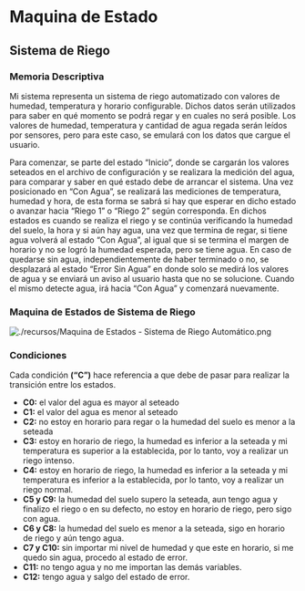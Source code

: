 # Maquina de Estado

## Sistema de Riego

### Memoria Descriptiva

Mi sistema representa un sistema de riego automatizado con valores de humedad, temperatura y horario configurable. Dichos datos serán utilizados para saber en qué momento se podrá regar y en cuales no será posible. Los valores de humedad, temperatura y cantidad de agua regada serán leídos por sensores, pero para este caso, se emulará con los datos que cargue el usuario.

Para comenzar, se parte del estado “Inicio”, donde se cargarán los valores seteados en el archivo de configuración y se realizara la medición del agua, para comparar y saber en qué estado debe de arrancar el sistema. Una vez posicionado en “Con Agua”, se realizará las mediciones de temperatura, humedad y hora, de esta forma se sabrá si hay que esperar en dicho estado o avanzar hacia “Riego 1” o “Riego 2” según corresponda. En dichos estados es cuando se realiza el riego y se continúa verificando la humedad del suelo, la hora y si aún hay agua, una vez que termina de regar, si tiene agua volverá al estado “Con Agua”, al igual que si se termina el margen de horario y no se logró la humedad esperada, pero se tiene agua. En caso de quedarse sin agua, independientemente de haber terminado o no, se desplazará al estado “Error Sin Agua” en donde solo se medirá los valores de agua y se enviará un aviso al usuario hasta que no se solucione. Cuando el mismo detecte agua, irá hacia “Con Agua” y comenzará nuevamente.

### Maquina de Estados de Sistema de Riego

![./recursos/Maquina de Estados - Sistema de Riego Automático.png](https://github.com/AguileraGabriel/Maquina-de-Estado/blob/master/recursos/Maquina%20de%20Estados%20-%20Sistema%20de%20Riego%20Autom%C3%A1tico.png)

### Condiciones

Cada condición __(“C”)__ hace referencia a que debe de pasar para realizar la transición entre los estados.

- __C0:__ el valor del agua es mayor al seteado   
- __C1:__ el valor del agua es menor al seteado
- __C2:__ no estoy en horario para regar o la humedad del suelo es menor a la seteada
- __C3:__ estoy en horario de riego, la humedad es inferior a la seteada y mi temperatura es superior a la establecida, por lo tanto, voy a realizar un riego intenso.
- __C4:__ estoy en horario de riego, la humedad es inferior a la seteada y mi temperatura es inferior a la establecida, por lo tanto, voy a realizar un riego normal.
- __C5 y C9:__ la humedad del suelo supero la seteada, aun tengo agua y finalizo el riego o en su defecto, no estoy en horario de riego, pero sigo con agua.
- __C6 y C8:__ la humedad del suelo es menor a la seteada, sigo en horario de riego y aún tengo agua.
- __C7 y C10:__ sin importar mi nivel de humedad y que este en horario, si me quedo sin agua, procedo al estado de error.
- __C11:__ no tengo agua y no me importan las demás variables.
- __C12:__ tengo agua y salgo del estado de error.


